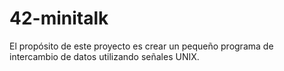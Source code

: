 # 42-minitalk
 El propósito de este proyecto es crear un pequeño programa de intercambio de
datos utilizando señales UNIX.
